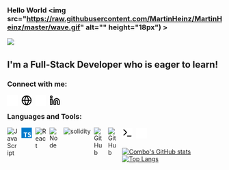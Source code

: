 ### Hello World <img src="https://raw.githubusercontent.com/MartinHeinz/MartinHeinz/master/wave.gif" alt="" height="18px") >

![](https://user-images.githubusercontent.com/38589050/188295105-155862d3-8dee-4ae4-8ee5-d31a277093c7.gif)

## I'm a Full-Stack Developer who is eager to learn!

### Connect with me:

[<img align="left" alt="website" width="25px" src="./assets/globe-dark.svg" style="padding-right:8px;" />](#gh-dark-mode-only)
[<img align="left" alt="website" width="25px" src="./assets/globe-light.svg" style="padding-right:8px;" />](#gh-light-mode-only)
[<img align="left" alt="linkedin" width="25px" src="./assets/linkedin-dark.svg" style="padding-right:8px;" />](#gh-dark-mode-only)
[<img align="left" alt="linkedin" width="25px" src="./assets/linkedin-light.svg" style="padding-right:8px;" />](#gh-light-mode-only)

<br/>

### Languages and Tools:

[<img align="left" alt="JavaScript" width="25px" src="https://cdn.jsdelivr.net/gh/devicons/devicon/icons/javascript/javascript-original.svg" style="padding-right:8px;" />]() 
[<img align="left" alt="typescript" width="25px" src="https://raw.githubusercontent.com/devicons/devicon/master/icons/typescript/typescript-original.svg" style="padding-right:8px;" />]()
[<img align="left" alt="React" width="25px" src="https://cdn.jsdelivr.net/gh/devicons/devicon/icons/react/react-original.svg" style="padding-right:8px;" />]()
[<img align="left" alt="Node" width="25px" src="https://user-images.githubusercontent.com/38589050/188311118-c44c18cf-5e24-4c3a-b401-c51c70fb7e32.png" style="padding-right:8px;" />]()
[<img align="left" alt="solidity" height="25px" src="https://user-images.githubusercontent.com/38589050/188310267-92dcee72-6c1e-4637-8026-93aa3d3ceb53.png" style="padding-right:8px;" />]()
[<img align="left" alt="GitHub" width="25px" src="https://user-images.githubusercontent.com/3369400/139447912-e0f43f33-6d9f-45f8-be46-2df5bbc91289.png" style="padding-right:8px;" />](#gh-dark-mode-only)
[<img align="left" alt="GitHub" width="25px" src="https://user-images.githubusercontent.com/3369400/139448065-39a229ba-4b06-434b-bc67-616e2ed80c8f.png" style="padding-right:8px;" />](#gh-light-mode-only)
[<img align="left" alt="Terminal" width="25px" src="./assets/terminal-light.svg" style="padding-right:8px;" />](#gh-light-mode-only)
[<img align="left" alt="Terminal" width="25px" src="./assets/terminal-dark.svg" style="padding-right:8px;" />](#gh-dark-mode-only)

<br/><br/>

[![Combo's GitHub stats](https://github-readme-stats.vercel.app/api?username=iamcombo&theme=algolia&show_icons=true)](https://github.com/iamcombo)
[![Top Langs](https://github-readme-stats.vercel.app/api/top-langs/?username=iamcombo&theme=algolia&layout=compact)](https://github.com/iamcombo)
